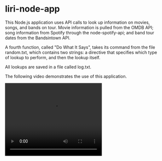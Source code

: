 # liri-node-app

This Node.js application uses API calls to look up information on movies, songs, and bands on tour.  Movie information is pulled from the OMDB API; song information from Spotify through the node-spotify-api; and band tour dates from the Bandsintown API.

A fourth function, called "Do What It Says", takes its command from the file random.txt, which contains two strings: a directive that specifies which type of lookup to perform, and then the lookup itself.

All lookups are saved in a file called log.txt.

The following video demonstrates the use of this application.

<video width="320" height="240" controls>
  <source src="video.mov" type="video/mp4">
</video>